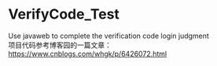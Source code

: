 # VerifyCode_Test
Use javaweb to complete the verification code login judgment  
项目代码参考博客园的一篇文章：https://www.cnblogs.com/whgk/p/6426072.html
